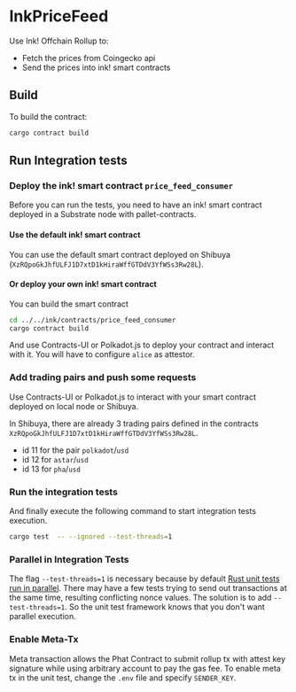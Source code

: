 # InkPriceFeed

Use Ink! Offchain Rollup to:
- Fetch the prices from Coingecko api
- Send the prices into ink! smart contracts 

## Build

To build the contract:

```bash
cargo contract build
```

## Run Integration tests

### Deploy the ink! smart contract `price_feed_consumer`

Before you can run the tests, you need to have an ink! smart contract deployed in a Substrate node with pallet-contracts.

#### Use the default ink! smart contract 

You can use the default smart contract deployed on Shibuya (`XzRQpoGkJhfULFJ1D7xtD1kHiraWffGTDdV3YfWSs3Rw28L`).

#### Or deploy your own ink! smart contract

You can build the smart contract 
```bash
cd ../../ink/contracts/price_feed_consumer
cargo contract build
```
And use Contracts-UI or Polkadot.js to deploy your contract and interact with it.
You will have to configure `alice` as attestor.

### Add trading pairs and push some requests

Use Contracts-UI or Polkadot.js to interact with your smart contract deployed on local node or Shibuya.

In Shibuya, there are already 3 trading pairs defined in the contracts `XzRQpoGkJhfULFJ1D7xtD1kHiraWffGTDdV3YfWSs3Rw28L`.
 - id 11 for the pair `polkadot`/`usd`
 - id 12 for `astar`/`usd`
 - id 13 for `pha`/`usd`

### Run the integration tests
And finally execute the following command to start integration tests execution.

```bash
cargo test  -- --ignored --test-threads=1
```

### Parallel in Integration Tests

The flag `--test-threads=1` is necessary because by default [Rust unit tests run in parallel](https://doc.rust-lang.org/book/ch11-02-running-tests.html).
There may have a few tests trying to send out transactions at the same time, resulting
conflicting nonce values.
The solution is to add `--test-threads=1`. So the unit test framework knows that you don't want
parallel execution.

### Enable Meta-Tx

Meta transaction allows the Phat Contract to submit rollup tx with attest key signature while using
arbitrary account to pay the gas fee. To enable meta tx in the unit test, change the `.env` file
and specify `SENDER_KEY`.
